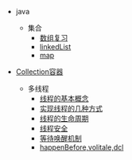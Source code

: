 - java

  - 集合
    - [数组复习](backend/java/collection/array.md)
    - [linkedList](backend/java/collection/linkedList.md)
    - [map](backend/java/collection/map.md)
- [Collection容器](backend/java/collection/Collection容器.md)
    
  - 多线程
    - [线程的基本概念](backend/java/thread/001.md)
    - [实现线程的几种方式](backend/java/thread/002.md)
    - [线程的生命周期](backend/java/thread/003.md)
    - [线程安全](backend/java/thread/004.md)
    - [等待唤醒机制](backend/java/thread/005.md)
    - [happenBefore,volitale,dcl](backend/java/thread/006.md)

